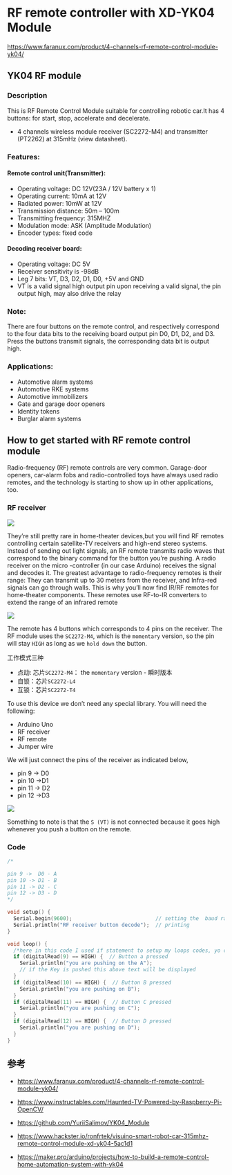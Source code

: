 # RF remote controller with XD-YK04 Module

https://www.faranux.com/product/4-channels-rf-remote-control-module-yk04/

##  YK04 RF module

### Description

This is RF Remote Control Module suitable for controlling robotic car.It has 4 buttons: for start, stop, accelerate and decelerate.

* 4 channels wireless module receiver (SC2272-M4) and transmitter (PT2262) at 315mHz (view datasheet).

### Features:

#### Remote control unit(Transmitter):

* Operating voltage: DC 12V(23A / 12V battery x 1)
* Operating current: 10mA at 12V
* Radiated power: 10mW at 12V
* Transmission distance: 50m – 100m
* Transmitting frequency: 315MHZ
* Modulation mode: ASK (Amplitude Modulation)
* Encoder types: fixed code

#### Decoding receiver board:

* Operating voltage: DC 5V
* Receiver sensitivity is -98dB
* Leg 7 bits: VT, D3, D2, D1, D0, +5V and GND
* VT is a valid signal high output pin upon receiving a valid signal, the pin output high, may also drive the relay

### Note:

There are four buttons on the remote control, and respectively correspond to the four data bits to the receiving board output pin D0, D1, D2, and D3.
Press the buttons transmit signals, the corresponding data bit is output high.

### Applications:

* Automotive alarm systems
* Automotive RKE systems
* Automotive immobilizers
* Gate and garage door openers
* Identity tokens
* Burglar alarm systems

## How to get started with RF remote control module

Radio-frequency (RF) remote controls are very common. Garage-door openers, car-alarm fobs and radio-controlled toys have always used radio remotes, and the technology is starting to show up in other applications, too.
 
### RF receiver

![](img/xd-yd04-receiver.jpg)


They’re still pretty rare in home-theater devices,but you will find RF remotes controlling certain satellite-TV receivers and high-end stereo systems. Instead of sending out light signals, an RF remote transmits radio waves that correspond to the binary command for the button you’re pushing. A radio receiver on the micro -controller (in our case Arduino) receives the signal and decodes it. The greatest advantage to radio-frequency remotes is their range: They can transmit up to 30 meters from the receiver, and Infra-red signals can go through walls. This is why you’ll now find IR/RF remotes for home-theater components. These remotes use RF-to-IR converters to extend the range of an infrared remote


![](img/xd-yd04-suit.jpg)

The remote has 4 buttons which corresponds to 4 pins on the receiver.  The RF module uses the `SC2272-M4`, which is the `momentary` version, so the pin will stay `HIGH` as long as we `hold down` the button.

工作模式三种

* 点动: 芯片`SC2272-M4`： the `momentary` version - 瞬时版本
* 自锁：芯片`SC2272-L4`
* 互锁：芯片`SC2272-T4`

To use this device we don’t need any special library. You will need the following:

* Arduino Uno
* RF receiver
* RF remote
* Jumper wire

We will just connect the pins of the receiver as indicated below,

* pin 9 -> D0
* pin 10 ->D1
* pin 11 -> D2
* pin 12 ->D3


![](img/xd-yk04-layout.jpg)


Something to note is that the `S (VT)` is not connected because it goes high whenever you push a button on the remote.

### Code

```c
/*

pin 9 ->  D0 - A
pin 10 -> D1 - B
pin 11 -> D2 - C
pin 12 -> D3 - D 
*/

void setup() {
  Serial.begin(9600);                           // setting the  baud rate
  Serial.println("RF receiver button decode");  // printing
}

void loop() {
  /*here in this code I used if statement to setup my loops codes, yo can  also use while loop statements to control the output in the serial monitor*/
  if (digitalRead(9) == HIGH) {  // Button a pressed
    Serial.println("you are pushing on the A");
    // if the Key is pushed this above text will be displayed
  }
  if (digitalRead(10) == HIGH) {  // Button B pressed
    Serial.println("you are pushing on B");
  }
  if (digitalRead(11) == HIGH) {  // Button C pressed
    Serial.println("you are pushing on C");
  }
  if (digitalRead(12) == HIGH) {  // Button D pressed
    Serial.println("you are pushing on D");
  }
}

```

## 参考


* https://www.faranux.com/product/4-channels-rf-remote-control-module-yk04/

* https://www.instructables.com/Haunted-TV-Powered-by-Raspberry-Pi-OpenCV/

* https://github.com/YuriiSalimov/YK04_Module

* https://www.hackster.io/ronfrtek/visuino-smart-robot-car-315mhz-remote-control-module-xd-yk04-5ac1d1

* https://maker.pro/arduino/projects/how-to-build-a-remote-control-home-automation-system-with-yk04
